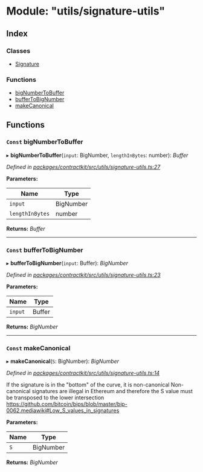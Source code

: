 # Module: "utils/signature-utils"

## Index

### Classes

* [Signature](../classes/_utils_signature_utils_.signature.md)

### Functions

* [bigNumberToBuffer](_utils_signature_utils_.md#const-bignumbertobuffer)
* [bufferToBigNumber](_utils_signature_utils_.md#const-buffertobignumber)
* [makeCanonical](_utils_signature_utils_.md#const-makecanonical)

## Functions

### `Const` bigNumberToBuffer

▸ **bigNumberToBuffer**(`input`: BigNumber, `lengthInBytes`: number): *Buffer*

*Defined in [packages/contractkit/src/utils/signature-utils.ts:27](https://github.com/celo-org/celo-monorepo/blob/master/packages/contractkit/src/utils/signature-utils.ts#L27)*

**Parameters:**

Name | Type |
------ | ------ |
`input` | BigNumber |
`lengthInBytes` | number |

**Returns:** *Buffer*

___

### `Const` bufferToBigNumber

▸ **bufferToBigNumber**(`input`: Buffer): *BigNumber*

*Defined in [packages/contractkit/src/utils/signature-utils.ts:23](https://github.com/celo-org/celo-monorepo/blob/master/packages/contractkit/src/utils/signature-utils.ts#L23)*

**Parameters:**

Name | Type |
------ | ------ |
`input` | Buffer |

**Returns:** *BigNumber*

___

### `Const` makeCanonical

▸ **makeCanonical**(`S`: BigNumber): *BigNumber*

*Defined in [packages/contractkit/src/utils/signature-utils.ts:14](https://github.com/celo-org/celo-monorepo/blob/master/packages/contractkit/src/utils/signature-utils.ts#L14)*

If the signature is in the "bottom" of the curve, it is non-canonical
Non-canonical signatures are illegal in Ethereum and therefore the S value
must be transposed to the lower intersection
https://github.com/bitcoin/bips/blob/master/bip-0062.mediawiki#Low_S_values_in_signatures

**Parameters:**

Name | Type |
------ | ------ |
`S` | BigNumber |

**Returns:** *BigNumber*
